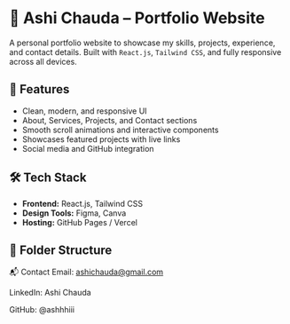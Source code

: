 # 💼 Ashi Chauda – Portfolio Website

A personal portfolio website to showcase my skills, projects, experience, and contact details. Built with `React.js`, `Tailwind CSS`, and fully responsive across all devices.

## 🚀 Features

- Clean, modern, and responsive UI
- About, Services, Projects, and Contact sections
- Smooth scroll animations and interactive components
- Showcases featured projects with live links
- Social media and GitHub integration

## 🛠️ Tech Stack

- **Frontend:** React.js, Tailwind CSS
- **Design Tools:** Figma, Canva
- **Hosting:** GitHub Pages / Vercel

## 📁 Folder Structure

📬 Contact
Email: ashichauda@gmail.com

LinkedIn: Ashi Chauda

GitHub: @ashhhiii
